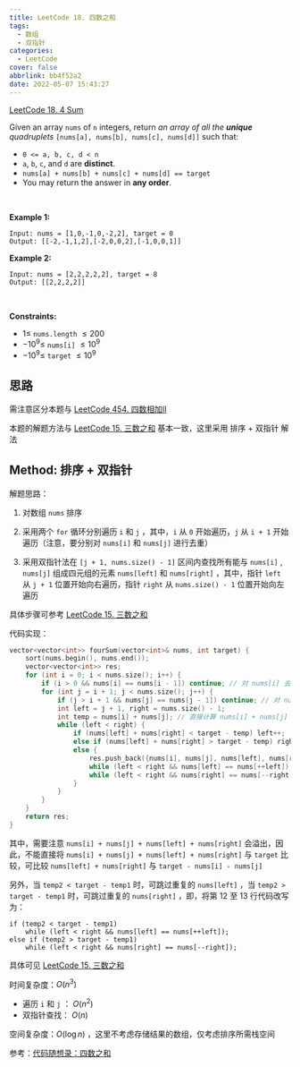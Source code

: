 ```yaml
---
title: LeetCode 18. 四数之和
tags:
  - 数组
  - 双指针
categories:
  - LeetCode
cover: false
abbrlink: bb4f52a2
date: 2022-05-07 15:43:27
---
```


[LeetCode 18. 4 Sum](https://leetcode-cn.com/problems/4sum/)

Given an array `nums` of `n` integers, return *an array of all the **unique** quadruplets* `[nums[a], nums[b], nums[c], nums[d]]` such that:

 - `0 <= a, b, c, d < n`
 - `a`, `b`, `c`, and `d` are **distinct**.
 - `nums[a] + nums[b] + nums[c] + nums[d] == target`
 - You may return the answer in **any order**.

 

**Example 1:**

    Input: nums = [1,0,-1,0,-2,2], target = 0
    Output: [[-2,-1,1,2],[-2,0,0,2],[-1,0,0,1]]

**Example 2:**

    Input: nums = [2,2,2,2,2], target = 8
    Output: [[2,2,2,2]]
 

**Constraints:**

 - $1 \le$ `nums.length` $\le 200$
 - $- 10^9 \le$ `nums[i]` $\le 10^9$
 - $- 10^9 \le$ `target` $\le 10^9$


## 思路

需注意区分本题与 [LeetCode 454. 四数相加II](https://jiankychen.github.io/posts/40552b28)

本题的解题方法与 [LeetCode 15. 三数之和](https://jiankychen.github.io/posts/1b6e2437/) 基本一致，这里采用 排序 + 双指针 解法

## Method: 排序 + 双指针

解题思路：

1. 对数组 `nums` 排序

2. 采用两个 `for` 循环分别遍历 `i` 和 `j` ，其中，`i` 从 `0` 开始遍历，`j` 从 `i + 1` 开始遍历（注意，要分别对 `nums[i]` 和 `nums[j]` 进行去重）

3. 采用双指针法在 `[j + 1, nums.size() - 1]` 区间内查找所有能与 `nums[i]` , `nums[j]` 组成四元组的元素 `nums[left]` 和 `nums[right]` ，其中，指针 `left` 从 `j + 1` 位置开始向右遍历，指针 `right` 从 `nums.size() - 1` 位置开始向左遍历

具体步骤可参考 [LeetCode 15. 三数之和](https://jiankychen.github.io/posts/1b6e2437/)

代码实现：

```cpp
vector<vector<int>> fourSum(vector<int>& nums, int target) {
    sort(nums.begin(), nums.end());
    vector<vector<int>> res;
    for (int i = 0; i < nums.size(); i++) {
        if (i > 0 && nums[i] == nums[i - 1]) continue; // 对 nums[i] 去重
        for (int j = i + 1; j < nums.size(); j++) {
            if (j > i + 1 && nums[j] == nums[j - 1]) continue; // 对 nums[j] 去重
            int left = j + 1, right = nums.size() - 1;
            int temp = nums[i] + nums[j]; // 直接计算 nums[i] + nums[j] + nums[left] + nums[right] 会溢出
            while (left < right) {
                if (nums[left] + nums[right] < target - temp) left++;
                else if (nums[left] + nums[right] > target - temp) right--;
                else {
                    res.push_back({nums[i], nums[j], nums[left], nums[right]});
                    while (left < right && nums[left] == nums[++left]); // 对 nums[left] 去重
                    while (left < right && nums[right] == nums[--right]); // 对 nums[right] 去重
                }
            }
        }
    }
    return res;
}
```

其中，需要注意 `nums[i] + nums[j] + nums[left] + nums[right]` 会溢出，因此，不能直接将 `nums[i] + nums[j] + nums[left] + nums[right]` 与 `target` 比较，可比较 `nums[left] + nums[right]` 与 `target - nums[i] - nums[j]`

另外，当 `temp2 < target - temp1` 时，可跳过重复的 `nums[left]` ，当 `temp2 > target - temp1` 时，可跳过重复的 `nums[right]` ，即，将第 12 至 13 行代码改写为：

    if (temp2 < target - temp1)
        while (left < right && nums[left] == nums[++left]);
    else if (temp2 > target - temp1)
        while (left < right && nums[right] == nums[--right]);

具体可见 [LeetCode 15. 三数之和](https://jiankychen.github.io/posts/1b6e2437/)

时间复杂度：$O(n^3)$
 - 遍历 `i` 和 `j` ： $O(n^2)$
 - 双指针查找： $O(n)$

空间复杂度：$O(\log{n})$ ，这里不考虑存储结果的数组，仅考虑排序所需栈空间

参考：[代码随想录：四数之和](https://www.programmercarl.com/0018.%E5%9B%9B%E6%95%B0%E4%B9%8B%E5%92%8C.html)